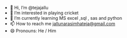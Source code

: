 - 👋 Hi, I’m @tejajallu
- 👀 I’m interested in playing cricket
- 🌱 I’m currently learning MS excel ,sql , sas and python
- 📫 How to reach me jallunarasimhateja@gmail.com
- 😄 Pronouns: He / Him

<!---
tejajallu/tejajallu is a ✨ special ✨ repository because its `README.md` (this file) appears on your GitHub profile.
You can click the Preview link to take a look at your changes.
--->
